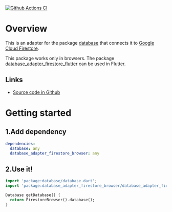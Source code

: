 [![Github Actions CI](https://github.com/dint-dev/database/workflows/Dart%20CI/badge.svg)](https://github.com/dint-dev/database/actions?query=workflow%3A%22Dart+CI%22)

# Overview
This is an adapter for the package [database](https://pub.dev/packages/database) that connects it to
[Google Cloud Firestore](https://cloud.google.com/firestore/).

This package works only in browsers. The package [database_adapter_firestore_flutter](https://pub.dev/packages/database_adapter_firestore_flutter)
can be used in Flutter.

## Links
  * [Source code in Github](https://github.com/dint-dev/database/tree/master/adapters/firestore_browser/lib)

# Getting started
## 1.Add dependency
```yaml
dependencies:
  database: any
  database_adapter_firestore_browser: any
```

## 2.Use it!
```dart
import 'package:database/database.dart';
import 'package:database_adapter_firestore_browser/database_adapter_firestore_browser.dart';

Database getDatabase() {
  return FirestoreBrowser().database();
}
```